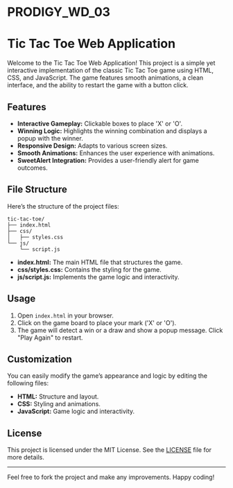 # PRODIGY_WD_03



# Tic Tac Toe Web Application

Welcome to the Tic Tac Toe Web Application! This project is a simple yet interactive implementation of the classic Tic Tac Toe game using HTML, CSS, and JavaScript. The game features smooth animations, a clean interface, and the ability to restart the game with a button click.

## Features

- **Interactive Gameplay:** Clickable boxes to place 'X' or 'O'.
- **Winning Logic:** Highlights the winning combination and displays a popup with the winner.
- **Responsive Design:** Adapts to various screen sizes.
- **Smooth Animations:** Enhances the user experience with animations.
- **SweetAlert Integration:** Provides a user-friendly alert for game outcomes.


## File Structure

Here’s the structure of the project files:

```
tic-tac-toe/
├── index.html
├── css/
│   ├── styles.css
└── js/
    └── script.js
```

- **index.html:** The main HTML file that structures the game.
- **css/styles.css:** Contains the styling for the game.
- **js/script.js:** Implements the game logic and interactivity.

## Usage

1. Open `index.html` in your browser.
2. Click on the game board to place your mark ('X' or 'O').
3. The game will detect a win or a draw and show a popup message. Click "Play Again" to restart.

## Customization

You can easily modify the game’s appearance and logic by editing the following files:

- **HTML:** Structure and layout.
- **CSS:** Styling and animations.
- **JavaScript:** Game logic and interactivity.



## License

This project is licensed under the MIT License. See the [LICENSE](LICENSE) file for more details.



---

Feel free to fork the project and make any improvements. Happy coding!
```

